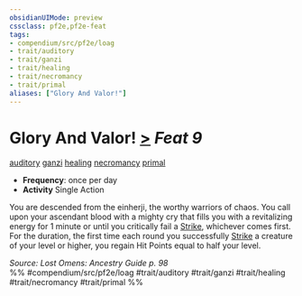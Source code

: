 ```yaml
---
obsidianUIMode: preview
cssclass: pf2e,pf2e-feat
tags:
- compendium/src/pf2e/loag
- trait/auditory
- trait/ganzi
- trait/healing
- trait/necromancy
- trait/primal
aliases: ["Glory And Valor!"]
---
```

# Glory And Valor!  [>](/rules/core-rulebook/chapter-9-playing-the-game.md#Actions "Single Action") *Feat 9*  
[auditory](/rules/traits/auditory.md)  [ganzi](/rules/traits/ganzi-loag.md)  [healing](/rules/traits/healing.md)  [necromancy](/rules/traits/necromancy.md)  [primal](/rules/traits/primal.md)  

- **Frequency**: once per day
- **Activity** Single Action

You are descended from the einherji, the worthy warriors of chaos. You call upon your ascendant blood with a mighty cry that fills you with a revitalizing energy for 1 minute or until you critically fail a [Strike](/rules/actions/strike.md), whichever comes first. For the duration, the first time each round you successfully [Strike](/rules/actions/strike.md) a creature of your level or higher, you regain Hit Points equal to half your level.

*Source: Lost Omens: Ancestry Guide p. 98*  
%% #compendium/src/pf2e/loag #trait/auditory #trait/ganzi #trait/healing #trait/necromancy #trait/primal %%